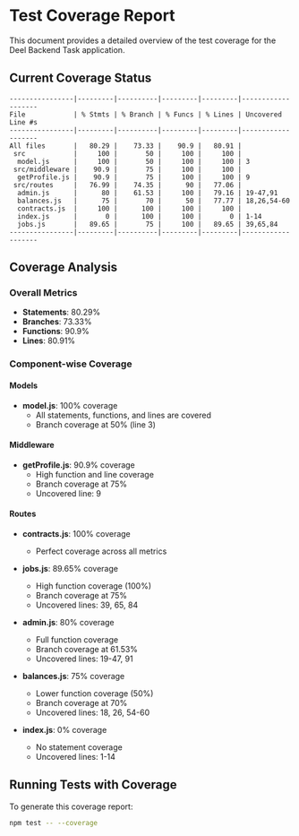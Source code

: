 # Test Coverage Report

This document provides a detailed overview of the test coverage for the Deel Backend Task application.

## Current Coverage Status

```
----------------|---------|----------|---------|---------|-------------------
File            | % Stmts | % Branch | % Funcs | % Lines | Uncovered Line #s 
----------------|---------|----------|---------|---------|-------------------
All files       |   80.29 |    73.33 |    90.9 |   80.91 |                   
 src            |     100 |       50 |     100 |     100 |                   
  model.js      |     100 |       50 |     100 |     100 | 3                 
 src/middleware |    90.9 |       75 |     100 |     100 |                   
  getProfile.js |    90.9 |       75 |     100 |     100 | 9                 
 src/routes     |   76.99 |    74.35 |      90 |   77.06 |                   
  admin.js      |      80 |    61.53 |     100 |   79.16 | 19-47,91          
  balances.js   |      75 |       70 |      50 |   77.77 | 18,26,54-60       
  contracts.js  |     100 |      100 |     100 |     100 |                   
  index.js      |       0 |      100 |     100 |       0 | 1-14              
  jobs.js       |   89.65 |       75 |     100 |   89.65 | 39,65,84          
----------------|---------|----------|---------|---------|-------------------
```

## Coverage Analysis

### Overall Metrics
- **Statements**: 80.29%
- **Branches**: 73.33%
- **Functions**: 90.9%
- **Lines**: 80.91%

### Component-wise Coverage

#### Models
- **model.js**: 100% coverage
  - All statements, functions, and lines are covered
  - Branch coverage at 50% (line 3)

#### Middleware
- **getProfile.js**: 90.9% coverage
  - High function and line coverage
  - Branch coverage at 75%
  - Uncovered line: 9

#### Routes
- **contracts.js**: 100% coverage
  - Perfect coverage across all metrics

- **jobs.js**: 89.65% coverage
  - High function coverage (100%)
  - Branch coverage at 75%
  - Uncovered lines: 39, 65, 84

- **admin.js**: 80% coverage
  - Full function coverage
  - Branch coverage at 61.53%
  - Uncovered lines: 19-47, 91

- **balances.js**: 75% coverage
  - Lower function coverage (50%)
  - Branch coverage at 70%
  - Uncovered lines: 18, 26, 54-60

- **index.js**: 0% coverage
  - No statement coverage
  - Uncovered lines: 1-14

## Running Tests with Coverage

To generate this coverage report:

```bash
npm test -- --coverage
```